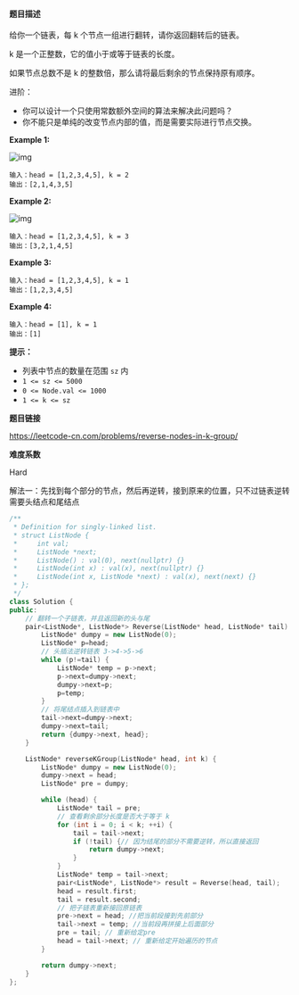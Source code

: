 #### 题目描述
给你一个链表，每 k 个节点一组进行翻转，请你返回翻转后的链表。

k 是一个正整数，它的值小于或等于链表的长度。

如果节点总数不是 k 的整数倍，那么请将最后剩余的节点保持原有顺序。

进阶：

- 你可以设计一个只使用常数额外空间的算法来解决此问题吗？
- 你不能只是单纯的改变节点内部的值，而是需要实际进行节点交换。



**Example 1:**

 ![img](https://assets.leetcode.com/uploads/2020/10/03/reverse_ex1.jpg) 

```
输入：head = [1,2,3,4,5], k = 2
输出：[2,1,4,3,5]
```

**Example 2:**

 ![img](https://assets.leetcode.com/uploads/2020/10/03/reverse_ex2.jpg)  

```
输入：head = [1,2,3,4,5], k = 3
输出：[3,2,1,4,5]
```

**Example 3:**  

```
输入：head = [1,2,3,4,5], k = 1
输出：[1,2,3,4,5]
```

**Example 4:**  

```
输入：head = [1], k = 1
输出：[1]
```







**提示：**

- 列表中节点的数量在范围 `sz` 内
- `1 <= sz <= 5000`
- `0 <= Node.val <= 1000`
- `1 <= k <= sz`

**题目链接**

https://leetcode-cn.com/problems/reverse-nodes-in-k-group/

**难度系数**  

Hard

解法一：先找到每个部分的节点，然后再逆转，接到原来的位置，只不过链表逆转需要头结点和尾结点

```c++
/**
 * Definition for singly-linked list.
 * struct ListNode {
 *     int val;
 *     ListNode *next;
 *     ListNode() : val(0), next(nullptr) {}
 *     ListNode(int x) : val(x), next(nullptr) {}
 *     ListNode(int x, ListNode *next) : val(x), next(next) {}
 * };
 */
class Solution {
public:
    // 翻转一个子链表，并且返回新的头与尾
    pair<ListNode*, ListNode*> Reverse(ListNode* head, ListNode* tail) {
        ListNode* dumpy = new ListNode(0);
        ListNode* p=head;
        // 头插法逆转链表 3->4->5->6
        while (p!=tail) {
            ListNode* temp = p->next;
            p->next=dumpy->next;
            dumpy->next=p;
            p=temp;
        }
        // 将尾结点插入到链表中
        tail->next=dumpy->next;
        dumpy->next=tail;
        return {dumpy->next, head};
    }

    ListNode* reverseKGroup(ListNode* head, int k) {
        ListNode* dumpy = new ListNode(0);
        dumpy->next = head;
        ListNode* pre = dumpy;

        while (head) {
            ListNode* tail = pre;
            // 查看剩余部分长度是否大于等于 k
            for (int i = 0; i < k; ++i) {
                tail = tail->next;
                if (!tail) {// 因为结尾的部分不需要逆转，所以直接返回
                    return dumpy->next;
                }
            }
            ListNode* temp = tail->next;
            pair<ListNode*, ListNode*> result = Reverse(head, tail);
            head = result.first;
            tail = result.second;
            // 把子链表重新接回原链表
            pre->next = head; //把当前段接到先前部分
            tail->next = temp; //当前段再拼接上后面部分
            pre = tail; // 重新给定pre
            head = tail->next; // 重新给定开始遍历的节点
        }

        return dumpy->next;
    }
};
```

